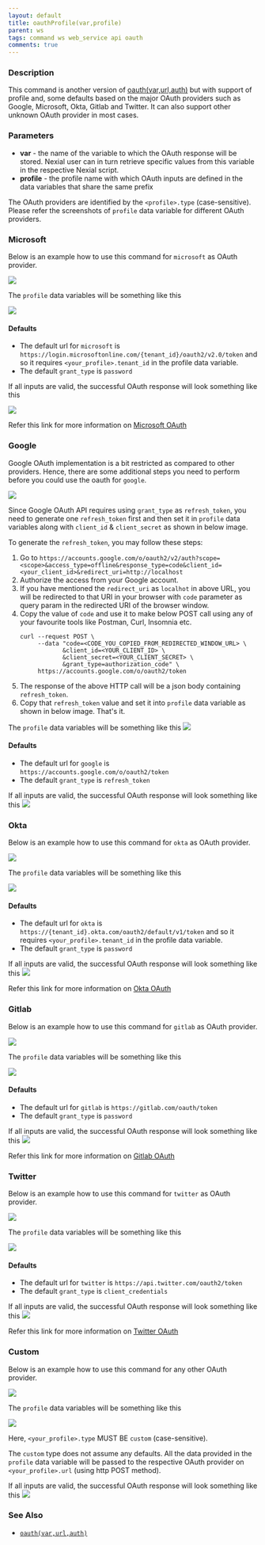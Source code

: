 ```yaml
---
layout: default
title: oauthProfile(var,profile)
parent: ws
tags: command ws web_service api oauth
comments: true
---
```



### Description
This command is another version of [oauth(var,url,auth)](oauth(var,url,auth)) but with support of profile and, some 
defaults based on the major OAuth providers such as Google, Microsoft, Okta, Gitlab and Twitter. It can also support 
other unknown OAuth provider in most cases. 


### Parameters
- **var** - the name of the variable to which the OAuth response will be stored. Nexial user can in turn retrieve 
  specific values from this variable in the respective Nexial script.
- **profile** - the profile name with which OAuth inputs are defined in the data variables that share the same prefix

The OAuth providers are identified by the `<profile>.type` (case-sensitive). Please refer the screenshots of 
`profile` data variable for different OAuth providers.


### Microsoft
Below is an example how to use this command for `microsoft` as OAuth provider. 

![](image/microsoft_script.png)

The `profile` data variables will be something like this

![](image/microsoft_data.png)

#### Defaults
- The default url for `microsoft` is `https://login.microsoftonline.com/{tenant_id}/oauth2/v2.0/token` and so it 
requires `<your_profile>.tenant_id` in the profile data variable.
- The default `grant_type` is `password`

If all inputs are valid, the successful OAuth response will look something like this 

![](image/microsift_output.png)

Refer this link for more information on [Microsoft OAuth](https://docs.microsoft.com/en-us/azure/active-directory/develop/v2-oauth-ropc)


### Google

Google OAuth implementation is a bit restricted as compared to other providers. Hence, there are some additional steps 
you need to perform before you could use the oauth for `google`.

![](image/google_script.png)

Since Google OAuth API requires using `grant_type` as `refresh_token`, you need to generate one `refresh_token` first and
then set it in `profile` data variables along with `client_id` & `client_secret` as shown in below image.

To generate the `refresh_token`, you may follow these steps:

1. Go to `https://accounts.google.com/o/oauth2/v2/auth?scope=<scope>&access_type=offline&response_type=code&client_id=<your_client_id>&redirect_uri=http://localhost`
2. Authorize the access from your Google account.
3. If you have mentioned the `redirect_uri` as `localhot` in above URL, you will be redirected to that URI in your 
     browser with `code` parameter as query param in the redirected URI of the browser window.
4. Copy the value of `code` and use it to make below POST call using any of your favourite tools like Postman, Curl, Insomnia etc.
     ```
     curl --request POST \
          --data "code=<CODE_YOU_COPIED_FROM_REDIRECTED_WINDOW_URL> \
                 &client_id=<YOUR_CLIENT_ID> \
                 &client_secret=<YOUR_CLIENT_SECRET> \
                 &grant_type=authorization_code" \
          https://accounts.google.com/o/oauth2/token
     ```
5. The response of the above HTTP call will be a json body containing `refresh_token`.
6. Copy that `refresh_token` value and set it into `profile` data variable as shown in below image. That's it.     

The `profile` data variables will be something like this
![](image/google_data.png)


#### Defaults
- The default url for `google` is `https://accounts.google.com/o/oauth2/token` 
- The default `grant_type` is `refresh_token`

If all inputs are valid, the successful OAuth response will look something like this
![](image/google_output.png)


### Okta
Below is an example how to use this command for `okta` as OAuth provider.

![](image/okta_script.png)

The `profile` data variables will be something like this

![](image/okta_data.png)

#### Defaults
- The default url for `okta` is `https://{tenant_id}.okta.com/oauth2/default/v1/token` and so it requires 
  `<your_profile>.tenant_id` in the profile data variable.
- The default `grant_type` is `password`

If all inputs are valid, the successful OAuth response will look something like this
![](image/okta_output.png)

Refer this link for more information on [Okta OAuth](https://developer.okta.com/docs/guides/implement-password/use-flow/)


### Gitlab
Below is an example how to use this command for `gitlab` as OAuth provider.

![](image/gitlab_script.png)

The `profile` data variables will be something like this

![](image/gitlab_data.png)


#### Defaults
- The default url for `gitlab` is `https://gitlab.com/oauth/token`
- The default `grant_type` is `password`

If all inputs are valid, the successful OAuth response will look something like this
![](image/gitlab_output.png)

Refer this link for more information on [Gitlab OAuth](https://docs.gitlab.com/ee/api/oauth2.html#resource-owner-password-credentials-flow)


### Twitter
Below is an example how to use this command for `twitter` as OAuth provider.

![](image/twitter_script.png)

The `profile` data variables will be something like this

![](image/twitter_data.png)

#### Defaults
- The default url for `twitter` is `https://api.twitter.com/oauth2/token`
- The default `grant_type` is `client_credentials`

If all inputs are valid, the successful OAuth response will look something like this
![](image/twitter_output.png)

Refer this link for more information on [Twitter OAuth](https://developer.twitter.com/en/docs/authentication/oauth-2-0/bearer-tokens)


### Custom
Below is an example how to use this command for any other OAuth provider.

![](image/custom_script.png)

The `profile` data variables will be something like this

![](image/custom_data.png)

Here, `<your_profile>.type` MUST BE `custom` (case-sensitive).

The `custom` type does not assume any defaults. All the data provided in the `profile` data variable will be passed to 
the respective OAuth provider on `<your_profile>.url` (using http POST method).

If all inputs are valid, the successful OAuth response will look something like this
![](image/custom_output.png)


### See Also
- [`oauth(var,url,auth)`](oauth(var,url,auth))
